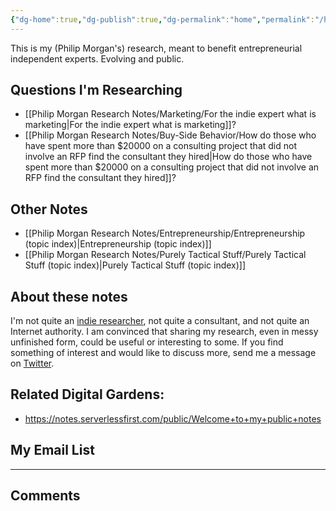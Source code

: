 ```yaml
---
{"dg-home":true,"dg-publish":true,"dg-permalink":"home","permalink":"/home/","tags":"gardenEntry"}
---
```


This is my (Philip Morgan's) research, meant to benefit entrepreneurial independent experts. Evolving and public.

## Questions I'm Researching

- [[Philip Morgan Research Notes/Marketing/For the indie expert what is marketing|For the indie expert what is marketing]]?
- [[Philip Morgan Research Notes/Buy-Side Behavior/How do those who have spent more than $20000 on a consulting project that did not involve an RFP find the consultant they hired|How do those who have spent more than $20000 on a consulting project that did not involve an RFP find the consultant they hired]]?

## Other Notes

- [[Philip Morgan Research Notes/Entrepreneurship/Entrepreneurship (topic index)|Entrepreneurship (topic index)]]
- [[Philip Morgan Research Notes/Purely Tactical Stuff/Purely Tactical Stuff (topic index)|Purely Tactical Stuff (topic index)]]


## About these notes

I'm not quite an [indie researcher](https://andymatuschak.org/2020/), not quite a consultant, and not quite an Internet authority. I am convinced that sharing my research, even in messy unfinished form, could be useful or interesting to some. If you find something of interest and would like to discuss more, send me a message on [Twitter](https://twitter.com/Philip_Morgan).

## Related Digital Gardens:

- <https://notes.serverlessfirst.com/public/Welcome+to+my+public+notes>

## My Email List

<script async data-uid="7f3b9aa331" src="https://philip-morgan-consulting.ck.page/7f3b9aa331/index.js"></script>


<div class="transclusion">

---

## Comments

<script src="https://utteranc.es/client.js"
        repo="philipmorg/philip-morgan-research-notes"
        issue-term="pathname"
        label="comment"
        theme="github-dark-orange"
        crossorigin="anonymous"
        async>
</script>

&nbsp;
</div>
